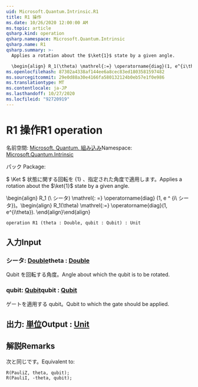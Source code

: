 ```yaml
---
uid: Microsoft.Quantum.Intrinsic.R1
title: R1 操作
ms.date: 10/26/2020 12:00:00 AM
ms.topic: article
qsharp.kind: operation
qsharp.namespace: Microsoft.Quantum.Intrinsic
qsharp.name: R1
qsharp.summary: >-
  Applies a rotation about the $\ket{1}$ state by a given angle.

  \begin{align} R_1(\theta) \mathrel{:=} \operatorname{diag}(1, e^{i\theta}). \end{align}
ms.openlocfilehash: 87302a4338af144ee6a8cec83ed1803581597482
ms.sourcegitcommit: 29e0d88a30e4166fa580132124b0eb57e1f0e986
ms.translationtype: MT
ms.contentlocale: ja-JP
ms.lasthandoff: 10/27/2020
ms.locfileid: "92720919"
---
```

# <a name="r1-operation"></a><span data-ttu-id="e8408-102">R1 操作</span><span class="sxs-lookup"><span data-stu-id="e8408-102">R1 operation</span></span>

<span data-ttu-id="e8408-103">名前空間: [Microsoft. Quantum. 組み込み](xref:Microsoft.Quantum.Intrinsic)</span><span class="sxs-lookup"><span data-stu-id="e8408-103">Namespace: [Microsoft.Quantum.Intrinsic](xref:Microsoft.Quantum.Intrinsic)</span></span>

<span data-ttu-id="e8408-104">パック [](https://nuget.org/packages/)</span><span class="sxs-lookup"><span data-stu-id="e8408-104">Package: [](https://nuget.org/packages/)</span></span>


<span data-ttu-id="e8408-105">$ \Ket $ 状態に関する回転を {1} 、指定された角度で適用します。</span><span class="sxs-lookup"><span data-stu-id="e8408-105">Applies a rotation about the $\ket{1}$ state by a given angle.</span></span>

<span data-ttu-id="e8408-106">\begin{align} R_1 (\ シータ) \mathrel{: =} \operatorname{diag} (1, e ^ {i\ シータ})。</span><span class="sxs-lookup"><span data-stu-id="e8408-106">\begin{align} R_1(\theta) \mathrel{:=} \operatorname{diag}(1, e^{i\theta}).</span></span>
<span data-ttu-id="e8408-107">\end{align}</span><span class="sxs-lookup"><span data-stu-id="e8408-107">\end{align}</span></span>

```qsharp
operation R1 (theta : Double, qubit : Qubit) : Unit
```


## <a name="input"></a><span data-ttu-id="e8408-108">入力</span><span class="sxs-lookup"><span data-stu-id="e8408-108">Input</span></span>

### <a name="theta--double"></a><span data-ttu-id="e8408-109">シータ: [Double](xref:microsoft.quantum.lang-ref.double)</span><span class="sxs-lookup"><span data-stu-id="e8408-109">theta : [Double](xref:microsoft.quantum.lang-ref.double)</span></span>

<span data-ttu-id="e8408-110">Qubit を回転する角度。</span><span class="sxs-lookup"><span data-stu-id="e8408-110">Angle about which the qubit is to be rotated.</span></span>


### <a name="qubit--qubit"></a><span data-ttu-id="e8408-111">qubit: [Qubit](xref:microsoft.quantum.lang-ref.qubit)</span><span class="sxs-lookup"><span data-stu-id="e8408-111">qubit : [Qubit](xref:microsoft.quantum.lang-ref.qubit)</span></span>

<span data-ttu-id="e8408-112">ゲートを適用する qubit。</span><span class="sxs-lookup"><span data-stu-id="e8408-112">Qubit to which the gate should be applied.</span></span>



## <a name="output--unit"></a><span data-ttu-id="e8408-113">出力: [単位](xref:microsoft.quantum.lang-ref.unit)</span><span class="sxs-lookup"><span data-stu-id="e8408-113">Output : [Unit](xref:microsoft.quantum.lang-ref.unit)</span></span>



## <a name="remarks"></a><span data-ttu-id="e8408-114">解説</span><span class="sxs-lookup"><span data-stu-id="e8408-114">Remarks</span></span>

<span data-ttu-id="e8408-115">次と同じです。</span><span class="sxs-lookup"><span data-stu-id="e8408-115">Equivalent to:</span></span>

```qsharp
R(PauliZ, theta, qubit);
R(PauliI, -theta, qubit);
```
